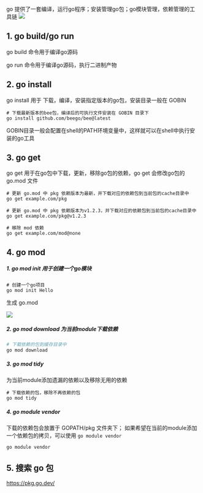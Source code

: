 go 提供了一套编译，运行go程序；安装管理go包；go模块管理，依赖管理的工具链
![](http://pic.existorlive.cn//202207141647072.png)

## 1.  go build/go run

go build 命令用于编译go源码

go run 命令用于编译go源码，执行二进制产物

## 2. go install
go install 用于 下载，编译，安装指定版本的go包，安装目录一般在 GOBIN

```shell
# 下载最新版本的bee包，编译后的可执行文件安装在 GOBIN 目录下
go install github.com/beego/bee@latest
```

GOBIN目录一般会配置在shell的PATH环境变量中，这样就可以在shell中执行安装的go工具

## 3. go get

go get 用于在go包中下载，更新，移除go包的依赖，go get 会修改go包的go.mod 文件

```shell
# 更新 go.mod 中 pkg 依赖版本为最新，并下载对应的依赖包到当前包的cache目录中
go get example.com/pkg

# 更新 go.mod 中 pkg 依赖版本为v1.2.3，并下载对应的依赖包到当前包的cache目录中
go get example.com/pkg@v1.2.3

# 移除 mod 依赖
go get example.com/mod@none
```

## 4. go mod

##### 1.  go mod init 用于创建一个go模块

```shell
# 创建一个go项目
go mod init Hello
```

生成 go.mod

![](http://pic.existorlive.cn//202207141710598.png)

##### 2. go mod download 为当前module下载依赖

```sh
# 下载依赖的包到缓存目录中
go mod download
```

##### 3. go mod tidy 

为当前module添加遗漏的依赖以及移除无用的依赖

```shell
# 下载依赖的包，移除不再依赖的包
go mod tidy

```

##### 4. go module vendor 

下载的依赖包会放置于 GOPATH/pkg 文件夹下； 如果希望在当前的module添加一个依赖包的拷贝，可以使用 `go module vendor `

```sh
go module vendor
```

## 5.  搜索 go 包 

https://pkg.go.dev/ 